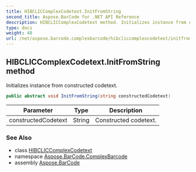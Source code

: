 ```yaml
---
title: HIBCLICComplexCodetext.InitFromString
second_title: Aspose.BarCode for .NET API Reference
description: HIBCLICComplexCodetext method. Initializes instance from constructed codetext
type: docs
weight: 40
url: /net/aspose.barcode.complexbarcode/hibcliccomplexcodetext/initfromstring/
---
```

## HIBCLICComplexCodetext.InitFromString method

Initializes instance from constructed codetext.

```csharp
public abstract void InitFromString(string constructedCodetext)
```

| Parameter | Type | Description |
| --- | --- | --- |
| constructedCodetext | String | Constructed codetext. |

### See Also

* class [HIBCLICComplexCodetext](../)
* namespace [Aspose.BarCode.ComplexBarcode](../../hibcliccomplexcodetext/)
* assembly [Aspose.BarCode](../../../)


